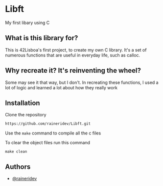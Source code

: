 
# Libft

My first libary using  C

## What is this library for?
This is 42Lisboa's first project, to create my own C library. It's a set of numerous functions that are useful in everyday life, such as calloc.

## Why recreate it? It's reinventing the wheel?
Some may see it that way, but I don't. In recreating these functions, I used a lot of logic and learned a lot about how they really work

## Installation

Clone the repository

```bash
https://github.com/raineridev/Libft.git
```
Use the `make` command to compile all the c files

To clear the object files run this command
```
make clean
```
## Authors

- [@raineridev](https://www.github.com/raineridev)

 
